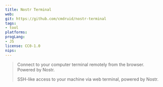 ```yaml
---
title: Nostr Terminal
web: 
git: https://github.com/cmdruid/nostr-terminal
tags:
- tool
platforms: 
progLang:
- JS
license: CC0-1.0
nips:
---
```


> Connect to your computer terminal remotely from the browser. Powered by Nostr.
>
> SSH-like access to your machine via web terminal, powered by Nostr.